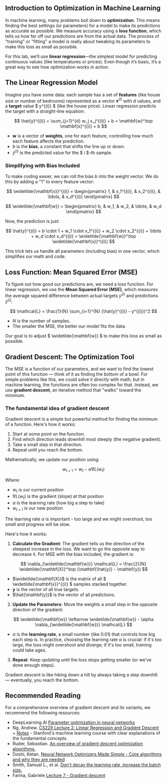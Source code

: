 ## Introduction to Optimization in Machine Learning

In machine learning, many problems boil down to **optimization**. This means finding the best settings (or parameters) for a model to make its predictions as accurate as possible. We measure accuracy using a **loss function**, which tells us how far off our predictions are from the actual data. The process of "training" or "fitting" a model is really about tweaking its parameters to make this loss as small as possible.

For this lab, we’ll use **linear regression**—the simplest model for predicting continuous values (like temperatures or prices). Even though it’s basic, it’s a great way to see how optimization works in action.

## The Linear Regression Model

Imagine you have some data: each sample has a set of **features** (like house size or number of bedrooms) represented as a vector $\mathbf{x}^{(i)}$ with $d$ values, and a **target** value $ y^{(i)} $ (like the house price). Linear regression predicts the target with a straight-line equation:

$$
\hat{y}^{(i)} = \sum_{j=1}^{d} w_j x_j^{(i)} + b = \mathbf{w}^\top \mathbf{x}^{(i)} + b
$$

- $\mathbf{w}$ is a vector of **weights**, one for each feature, controlling how much each feature affects the prediction.
- $b$ is the **bias**, a constant that shifts the line up or down.
- $\hat{y}^{(i)}$ is the predicted value for the $ i $-th sample.

### Simplifying with Bias Included

To make coding easier, we can roll the bias $b$ into the weight vector. We do this by adding a "1" to every feature vector:

$$
\widetilde{\mathbf{x}}^{(i)} = \begin{pmatrix} 1, & x_1^{(i)}, & x_2^{(i)}, & \ldots, & x_d^{(i)} \end{pmatrix}
$$

$$
\widetilde{\mathbf{w}} = \begin{pmatrix} b, & w_1, & w_2, & \ldots, & w_d \end{pmatrix}
$$

Now, the prediction is just:

$$
\hat{y}^{(i)} = b \cdot 1 + w_1 \cdot x_1^{(i)} + w_2 \cdot x_2^{(i)} + \ldots + w_d \cdot x_d^{(i)} = \widetilde{\mathbf{w}}^\top \widetilde{\mathbf{x}}^{(i)}
$$

This trick lets us handle all parameters (including bias) in one vector, which simplifies our math and code.

## Loss Function: Mean Squared Error (MSE)

To figure out how good our predictions are, we need a loss function. For linear regression, we use the **Mean Squared Error (MSE)**, which measures the average squared difference between actual targets $y^{(i)}$ and predictions $\hat{y}^{(i)}$:

$$
\mathcal{L} = \frac{1}{N} \sum_{i=1}^{N} (\hat{y}^{(i)} - y^{(i)})^2
$$

- $N$ is the number of samples.
- The smaller the MSE, the better our model fits the data.

Our goal is to adjust $ \widetilde{\mathbf{w}} $ to make this loss as small as possible.

## Gradient Descent: The Optimization Tool

The MSE is a function of our parameters, and we want to find the lowest point of this function — think of it as finding the bottom of a bowl. For simple problems like this, we could solve it directly with math, but in machine learning, the functions are often too complex for that. Instead, we use **gradient descent**, an iterative method that "walks" toward the minimum.

### The fundamental idea of gradient descent

Gradient descent is a simple but powerful method for finding the minimum of a function. Here's how it works:

1. Start at some point on the function.
2. Find which direction leads downhill most steeply (the negative gradient).
3. Take a small step in that direction.
4. Repeat until you reach the bottom.

Mathematically, we update our position using:

$$w_{t+1} = w_t - \alpha \nabla L(w_t)$$

Where:
- $w_t$ is our current position
- $\nabla L(w_t)$ is the gradient (slope) at that position
- $\alpha$ is the learning rate (how big a step to take)
- $w_{t+1}$ is our new position

The learning rate $\alpha$ is important - too large and we might overshoot, too small and progress will be slow.

Here's how it works:

1. **Calculate the Gradient**: The gradient tells us the direction of the steepest increase in the loss. We want to go the opposite way to decrease it. For MSE with the bias included, the gradient is:

$$
\nabla_{\widetilde{\mathbf{w}}} \mathcal{L} = \frac{2}{N} \widetilde{\mathbf{X}}^\top (\mathbf{\hat{y}} - \mathbf{y})
$$

- $\widetilde{\mathbf{X}}$ is the matrix of all $ \widetilde{\mathbf{x}}^{(i)} $ samples stacked together.
- $\mathbf{y}$ is the vector of all true targets.
- $\hat{\mathbf{y}}$ is the vector of all predictions.

2. **Update the Parameters**: Move the weights a small step in the opposite direction of the gradient:

$$
\widetilde{\mathbf{w}} \leftarrow \widetilde{\mathbf{w}} - \alpha \nabla_{\widetilde{\mathbf{w}}} \mathcal{L}
$$

- $\alpha$ is the **learning rate**, a small number (like 0.01) that controls how big each step is. In practice, choosing the learning rate $\alpha$ is crucial: if it's too large, the loss might overshoot and diverge; if it's too small, training could take ages.

3. **Repeat**: Keep updating until the loss stops getting smaller (or we've done enough steps).

Gradient descent is like hiking down a hill by always taking a step downhill — eventually, you reach the bottom.

## Recommended Reading

For a comprehensive overview of gradient descent and its variants, we recommend the following resources:

- DeepLearning.AI [Parameter optimization in neural networks](https://www.deeplearning.ai/ai-notes/optimization/index.html)
- Ng, Andrew. [CS229 Lecture 2: Linear Regression and Gradient Descent](https://www.youtube.com/watch?v=4b4MUYve_U8) + [Notes](https://see.stanford.edu/materials/aimlcs229/cs229-notes1.pdf) - Stanford's machine learning course with clear explanations of the fundamental concepts.
- Ruder, Sebastian. [An overview of gradient descent optimization algorithms.](https://arxiv.org/pdf/1609.04747)
- Doshi, Ketan. [Neural Network Optimizers Made Simple - Core algorithms and why they are needed](https://ketanhdoshi.github.io/Optimizer-Techniques/)
- Smith, Samuel L., et al. [Don't decay the learning rate, increase the batch size.](https://arxiv.org/pdf/1711.00489)
- Farina, Gabriele [Lecture 7 - Gradient descent](https://www.mit.edu/~gfarina/2024/67220s24_L07_gradient_descent/L07.pdf)


